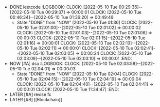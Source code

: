 - DONE leetcode
  :LOGBOOK:
  CLOCK: [2022-05-10 Tue 00:29:36]--[2022-05-10 Tue 00:29:37] =>  00:00:01
  CLOCK: [2022-05-10 Tue 00:46:34]--[2022-05-10 Tue 01:36:20] =>  00:49:46
  * State "DONE" from "NOW" [2022-05-10 Tue 01:36]
  CLOCK: [2022-05-10 Tue 02:01:00]--[2022-05-10 Tue 02:01:02] =>  00:00:02
  CLOCK: [2022-05-10 Tue 02:01:03]--[2022-05-10 Tue 02:01:06] =>  00:00:03
  CLOCK: [2022-05-10 Tue 02:01:15]--[2022-05-10 Tue 02:01:16] =>  00:00:01
  CLOCK: [2022-05-10 Tue 02:02:10]--[2022-05-10 Tue 02:02:11] =>  00:00:01
  CLOCK: [2022-05-10 Tue 02:02:41]--[2022-05-10 Tue 02:03:05] =>  00:00:24
  CLOCK: [2022-05-10 Tue 02:03:09]--[2022-05-10 Tue 02:03:10] =>  00:00:01
  :END:
- NOW [#A] dsa
  :LOGBOOK:
  CLOCK: [2022-05-10 Tue 02:03:58]--[2022-05-10 Tue 02:04:01] =>  00:00:03
  * State "DONE" from "NOW" [2022-05-10 Tue 02:04]
  CLOCK: [2022-05-10 Tue 02:04:15]--[2022-05-10 Tue 02:04:19] =>  00:00:04
  CLOCK: [2022-05-10 Tue 02:04:40]--[2022-05-10 Tue 02:04:41] =>  00:00:01
  CLOCK: [2022-05-10 Tue 11:34:47]
  :END:
- LATER [#A] revise fc
- LATER [#B] [[Blockchain]]